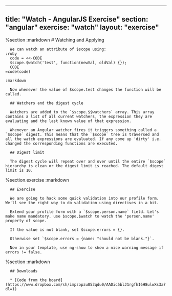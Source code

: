 ---
  title: "Watch - AngularJS Exercise"
  section: "angular"
  exercise: "watch"
  layout: "exercise"
  ---
  
  %section
    :markdown
      # Watching and Applying
  
  
      We can watch an attribute of $scope using:
    :ruby
      code = <<-CODE
      $scope.$watch('test', function(newVal, oldVal) {});
      CODE
    =code(code)
  
    :markdown
  
      Now whenever the value of $scope.test changes the function will be called.
  
      ## Watchers and the digest cycle
  
      Watchers are added to the `$scope.$$watchers` array. This array contains a list of all current watchers, the expression they are evaluating and the last known value of that expression.
  
      Whenever an Angular watcher fires it triggers something called a `$scope` digest. This means that the `$scope` tree is traversed and all the watch expressions are evaluated. If any come up 'dirty' i.e. changed the corresponding functions are executed.
  
      ## Digest limit
  
      The digest cycle will repeat over and over until the entire `$scope` hierarchy is clean or the digest limit is reached. The default digest limit is 10.
  
  %section.exercise
    :markdown
  
      ## Exercise
  
      We are going to hack some quick validation into our profile form. We'll see the right way to do validation using directives in a bit.
  
      Extend your profile form with a `$scope.person.name` field. Let's make name mandatory. use $scope.$watch to watch the 'person.name' property of scope.
  
      If the value is not blank, set $scope.errors = {}.
  
      Otherwise set `$scope.errors = {name: "should not be blank."}`.
  
      Now in your template, use ng-show to show a nice warning message if errors != false.
  
  %section
    :markdown
  
      ## Downloads
  
      * [Code from the board](https://www.dropbox.com/sh/impzopzu853qdu0/AADic5blJ1rgfhI6H8ulwXs3a?dl=1)
  